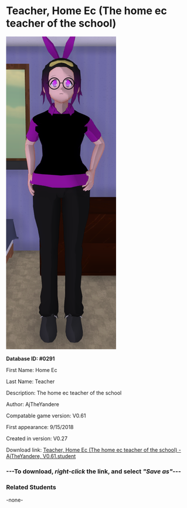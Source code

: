 # Teacher, Home Ec (The home ec teacher of the school)

<img src="../../Files/Images/Teacher, Home Ec (The home ec teacher of the school).png" title="Teacher, Home Ec (The home ec teacher of the school) - AjTheYandere, V0.61">

**Database ID: #0291**

First Name: Home Ec

Last Name: Teacher

Description: The home ec teacher of the school

Author: AjTheYandere

Compatable game version: V0.61

First appearance: 9/15/2018

Created in version: V0.27

Download link: <a href="https://raw.githubusercontent.com/Arbiter1223/Daigaku-Gurashi-Custom-Students/master/Files/Student%20Files/Teacher%2C%20Home%20Ec%20(The%20home%20ec%20teacher%20of%20the%20school)%20-%20AjTheYandere%2C%20V0.61.student">Teacher, Home Ec (The home ec teacher of the school) - AjTheYandere, V0.61.student</a>

### ---**To download, _right-click_ the link, and select _"Save as"_**---

### Related Students

-none-
